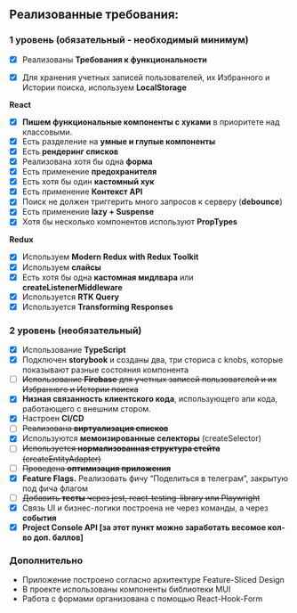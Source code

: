 ## Реализованные требования:

### **1 уровень (обязательный - необходимый минимум)**

- [x] Реализованы **Требования к функциональности**

- [x] Для хранения учетных записей пользователей, их Избранного и Истории поиска, используем **LocalStorage**

**React**

- [x] **Пишем функциональные компоненты c хуками** в приоритете над классовыми.
- [x] Есть разделение на **умные и глупые компоненты**
- [x] Есть **рендеринг списков**
- [x] Реализована хотя бы одна **форма**
- [x] Есть применение **предохранителя**
- [x] Есть хотя бы один **кастомный хук**
- [x] Есть применение **Контекст API**
- [x] Поиск не должен триггерить много запросов к серверу (**debounce**)
- [x] Есть применение **lazy + Suspense**
- [x] Хотя бы несколько компонентов используют **PropTypes**

**Redux**

- [x] Используем **Modern Redux with Redux Toolkit**
- [x] Используем **слайсы**
- [x] Есть хотя бы одна **кастомная мидлвара** или **createListenerMiddleware**
- [x] Используется **RTK Query**
- [x] Используется **Transforming Responses**

### **2 уровень (необязательный)**

- [x] Использование **TypeScript**
- [x] Подключен **storybook** и созданы два, три сториса с knobs, которые показывают разные состояния компонента
- [ ] ~~Использование **Firebase** для учетных записей пользователей и их Избранного и Истории поиска~~
- [x] **Низная связанность клиентского кода**, использующего апи кода, работающего с внешним стором.
- [x] Настроен **CI/CD**
- [ ] ~~Реализована **виртуализация списков**~~
- [x] Используются **мемоизированные селекторы** (createSelector)
- [ ] ~~Используется **нормализованная структура стейта** (createEntityAdapter)~~
- [ ] ~~Проведена **оптимизация приложения**~~
- [x] **Feature Flags.** Реализовать фичу “Поделиться в телеграм”, закрытую под фича флагом
- [ ] ~~Добавить **тесты** через jest, react-testing-library или Playwright~~
- [x] Связь UI и бизнес-логики построена не через команды, а через **события**
- [x] **Project Console API [за этот пункт можно заработать весомое кол-во доп. баллов]**

### Дополнительно

- Приложение построено согласно архитектуре Feature-Sliced Design
- В проекте использованы компоненты библиотеки MUI
- Работа с формами организована с помощью React-Hook-Form
